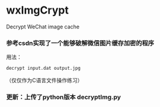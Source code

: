 # wxImgCrypt
Decrypt WeChat image cache
### 参考csdn实现了一个能够破解微信图片缓存加密的程序
用法：
```bash
decrypt input.dat output.jpg
```
（仅仅作为C语言文件操作练习）
### 更新：上传了python版本 decryptImg.py
